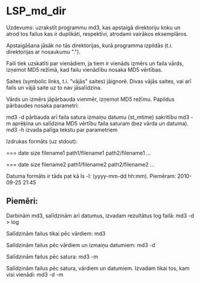 # LSP_md_dir

Uzdevums: uzrakstīt programmu md3, kas apstaigā direktoriju koku un atrod tos failus kas ir duplikāti, respektīvi, atrodami vairākos eksemplāros.

Apstaigāšana jāsāk no tās direktorijas, kurā programma izpildās (t.i. direktorijas ar nosaukumu ".").

Faili tiek uzskatīti par vienādiem, ja tiem ir vienāds izmērs un faila vārds, izņemot MD5 režīmā, kad failu vienādību nosaka MD5 vērtības.

Saites (symbolic links, t.i. "vājās" saites) jāignorē. Divas vājās saites, vai arī fails un vājā saite uz to nav jāsalīdzina.

Vārds un izmērs jāpārbauda vienmēr, izņemot MD5 režīmu. Papildus pārbaudes nosaka parametri:

md3 -d      pārbauda arī faila satura izmaiņu datumu (st_mtime) sakritību
md3 -m      aprēķina un salīdzina MD5 vērtību faila saturam (bez vārda un datuma). 
md3 -h      izvada palīga tekstu par parametriem

Izdrukas formāts (uz stdout):

=== date size filename1
path1/filename1 
path2/filename1 
...

=== date size filename2
path1/filename2 
path2/filename2 
...

Datuma formāts ir tāds pat kā ls -l: (yyyy-mm-dd hh:mm). Piemēram: 2010-09-25 21:45 

## Piemēri:

Darbinām md3, salīdzinām arī datumus, izvadam rezultātus log failā:  md3 -d > log

Salīdzinām failus tikai pēc vārdiem:  md3

Salīdzinām failus pēc vārdiem un izmaiņu datumiem:  md3 -d

Salīdzinām failus pēc satura:  md3 -m

Salīdzinām failus pēc satura, vārdiem un datumiem. Izvadam tikai tos, kam visi vienādi:  md3 -d -m
